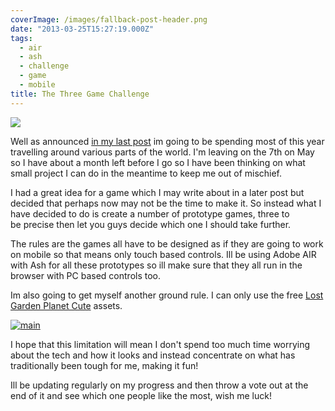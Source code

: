 ```yaml
---
coverImage: /images/fallback-post-header.png
date: "2013-03-25T15:27:19.000Z"
tags:
  - air
  - ash
  - challenge
  - game
  - mobile
title: The Three Game Challenge
---
```


![](/wp-content/uploads/2013/03/c05c1aa4a34153cda98d2ed3964498f6.png)

Well as announced [in my last post](/posts/my-2013/) im going to be spending most of this year travelling around various parts of the world. I'm leaving on the 7th on May so I have about a month left before I go so I have been thinking on what small project I can do in the meantime to keep me out of mischief.

<!-- more -->

I had a great idea for a game which I may write about in a later post but decided that perhaps now may not be the time to make it. So instead what I have decided to do is create a number of prototype games, three to be precise then let you guys decide which one I should take further.

The rules are the games all have to be designed as if they are going to work on mobile so that means only touch based controls. Ill be using Adobe AIR with Ash for all these prototypes so ill make sure that they all run in the browser with PC based controls too.

Im also going to get myself another ground rule. I can only use the free [Lost Garden Planet Cute](https://www.lostgarden.com/2007/05/dancs-miraculously-flexible-game.html) assets.

[![main](/wp-content/uploads/2013/03/main.png)](/posts/the-three-game-challenge/attachment/main-9/)

I hope that this limitation will mean I don't spend too much time worrying about the tech and how it looks and instead concentrate on what has traditionally been tough for me, making it fun!

Ill be updating regularly on my progress and then throw a vote out at the end of it and see which one people like the most, wish me luck!
